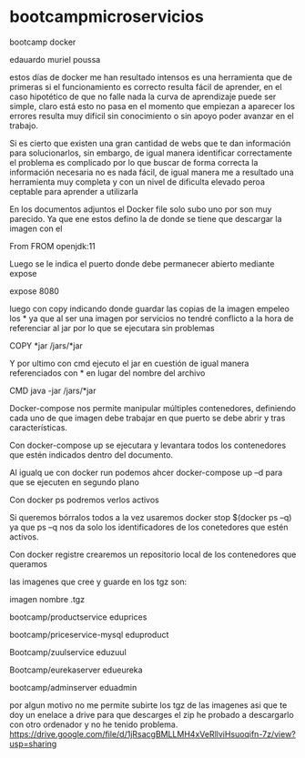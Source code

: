 # bootcampmicroservicios
bootcamp docker

edauardo muriel poussa

estos días de docker me han resultado intensos es una herramienta que de primeras si el funcionamiento es correcto resulta fácil de aprender, en el caso hipotético de que no falle nada la curva de aprendizaje puede ser simple, claro está esto no pasa en el momento que empiezan a aparecer los errores resulta muy difícil sin conocimiento o sin apoyo poder avanzar en el trabajo. 

Si es cierto que existen una gran cantidad de webs que te dan información para solucionarlos, sin embargo, de igual manera identificar correctamente el problema es complicado por lo que buscar de forma correcta la información necesaria no es nada fácil, de igual manera me a resultado una herramienta muy completa y con un nivel de dificulta elevado peroa ceptable para aprender a utilizarla  

En los documentos adjuntos el Docker file solo subo uno por son muy parecido. Ya que ene estos defino la de donde se tiene que descargar la imagen con el  

From FROM openjdk:11 

Luego se le indica el puerto donde debe permanecer abierto mediante expose  

expose 8080 

luego con copy indicando donde guardar las copias de la imagen empeleo los * ya que al ser una imagen por servicios no tendré conflicto a la hora de referenciar al jar por lo que se ejecutara sin problemas 

 COPY *jar /jars/*jar 

Y por ultimo con cmd ejecuto el jar en cuestión de igual manera referenciados con * en lugar del nombre del archivo  

CMD java -jar /jars/*jar 

Docker-compose nos permite manipular múltiples contenedores, definiendo cada uno de que imagen debe trabajar en que puerto se debe abrir y tras características. 

Con docker-compose up se ejecutara y levantara todos los contenedores que estén indicados dentro del documento. 

Al igualq ue con docker run podemos ahcer docker-compose up –d para que se ejecuten en segundo plano  

Con docker ps podremos verlos activos 

Si queremos bórralos todos a la vez usaremos docker stop $(docker ps –q) ya que ps –q nos da solo los identificadores de los conetedores que estén activos. 

Con docker registre crearemos un repositorio local de los contenedores que queramos  

las imagenes que cree y guarde en los tgz son:

imagen                         nombre .tgz

bootcamp/productservice       eduprices 

bootcamp/priceservice-mysql      eduproduct 

Bootcamp/zuulservice         eduzuul 

Bootcamp/eurekaserver     edueureka 

bootcamp/adminserver        eduadmin 

por algun motivo no me permite subirte los tgz de las imagenes asi que te doy un enelace a drive para que descarges el zip he probado a descargarlo con otro ordenador 
y no he tenido problema.  https://drive.google.com/file/d/1jRsacgBMLLMH4xVeRllviHsuoqifn-7z/view?usp=sharing
